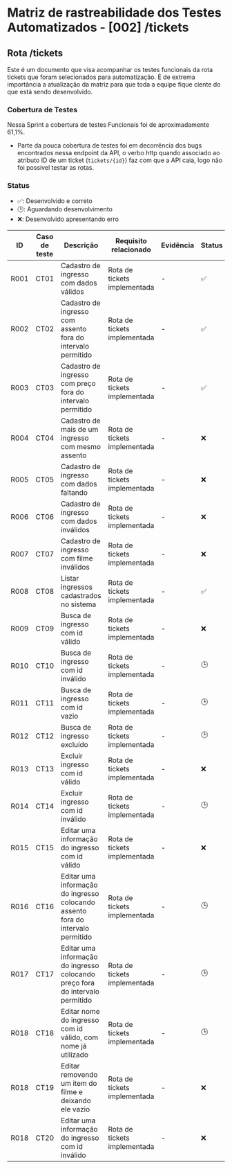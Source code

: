 # Matriz de rastreabilidade dos Testes Automatizados - [002] /tickets

## Rota /tickets

Este é um documento que visa acompanhar os testes funcionais da rota tickets que foram selecionados para automatização. É de extrema importância a atualização da matriz para que toda a equipe fique ciente do que está sendo desenvolvido.

### Cobertura de Testes

Nessa Sprint a cobertura de testes Funcionais foi de aproximadamente 61,1%.

- Parte da pouca cobertura de testes foi em decorrência dos bugs encontrados nessa endpoint da API, o verbo http quando associado ao atributo ID de um ticket (`tickets/{id}`) faz com que a API caia, logo não foi possível testar as rotas.

### Status

- ✅: Desenvolvido e correto
- 🕒: Aguardando desenvolvimento
- ❌: Desenvolvido apresentando erro

| ID   | Caso de teste | Descrição                                                                       | Requisito relacionado        | Evidência | Status |
| ---- | ------------- | ------------------------------------------------------------------------------- | ---------------------------- | --------- | ------ |
| R001 | CT01          | Cadastro de ingresso com dados válidos                                          | Rota de tickets implementada | -         | ✅     |
| R002 | CT02          | Cadastro de ingresso com assento fora do intervalo permitido                    | Rota de tickets implementada | -         | ✅     |
| R003 | CT03          | Cadastro de ingresso com preço fora do intervalo permitido                      | Rota de tickets implementada | -         | ✅     |
| R004 | CT04          | Cadastro de mais de um ingresso com mesmo assento                               | Rota de tickets implementada | -         | ❌     |
| R005 | CT05          | Cadastro de ingresso com dados faltando                                         | Rota de tickets implementada | -         | ❌     |
| R006 | CT06          | Cadastro de ingresso com dados inválidos                                        | Rota de tickets implementada | -         | ❌     |
| R007 | CT07          | Cadastro de ingresso com filme inválidos                                        | Rota de tickets implementada | -         | ❌     |
| R008 | CT08          | Listar ingressos cadastrados no sistema                                         | Rota de tickets implementada | -         | ✅     |
| R009 | CT09          | Busca de ingresso com id válido                                                 | Rota de tickets implementada | -         | ❌     |
| R010 | CT10          | Busca de ingresso com id inválido                                               | Rota de tickets implementada | -         | 🕒     |
| R011 | CT11          | Busca de ingresso com id vazio                                                  | Rota de tickets implementada | -         | 🕒     |
| R012 | CT12          | Busca de ingresso excluído                                                      | Rota de tickets implementada | -         | 🕒     |
| R013 | CT13          | Excluir ingresso com id válido                                                  | Rota de tickets implementada | -         | ❌     |
| R014 | CT14          | Excluir ingresso com id inválido                                                | Rota de tickets implementada | -         | 🕒     |
| R015 | CT15          | Editar uma informação do ingresso com id válido                                 | Rota de tickets implementada | -         | ❌     |
| R016 | CT16          | Editar uma informação do ingresso colocando assento fora do intervalo permitido | Rota de tickets implementada | -         | 🕒     |
| R017 | CT17          | Editar uma informação do ingresso colocando preço fora do intervalo permitido   | Rota de tickets implementada | -         | 🕒     |
| R018 | CT18          | Editar nome do ingresso com id válido, com nome já utilizado                    | Rota de tickets implementada | -         | 🕒     |
| R018 | CT19          | Editar removendo um item do filme e deixando ele vazio                          | Rota de tickets implementada | -         | ❌     |
| R018 | CT20          | Editar uma informação do ingresso com id inválido                               | Rota de tickets implementada | -         | ❌     |
